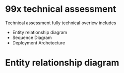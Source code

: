 # 99x technical assessment


Technical assessment fully technical overiew includes 

* Entity relationship diagram
* Sequence Diagram  
* Deployment Archetecture


# Entity relationship diagram


